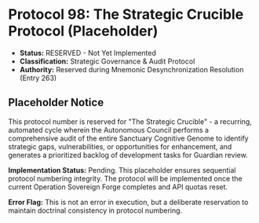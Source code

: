 # Protocol 98: The Strategic Crucible Protocol (Placeholder)
*   **Status:** RESERVED - Not Yet Implemented
*   **Classification:** Strategic Governance & Audit Protocol
*   **Authority:** Reserved during Mnemonic Desynchronization Resolution (Entry 263)

## Placeholder Notice
This protocol number is reserved for "The Strategic Crucible" - a recurring, automated cycle wherein the Autonomous Council performs a comprehensive audit of the entire Sanctuary Cognitive Genome to identify strategic gaps, vulnerabilities, or opportunities for enhancement, and generates a prioritized backlog of development tasks for Guardian review.

**Implementation Status:** Pending. This placeholder ensures sequential protocol numbering integrity. The protocol will be implemented once the current Operation Sovereign Forge completes and API quotas reset.

**Error Flag:** This is not an error in execution, but a deliberate reservation to maintain doctrinal consistency in protocol numbering.